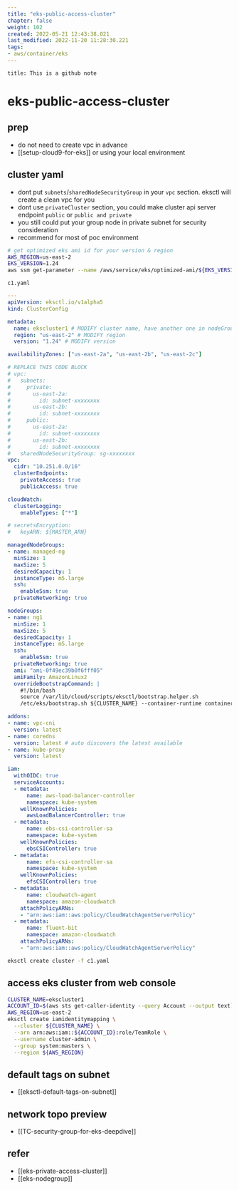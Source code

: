 ```yaml
---
title: "eks-public-access-cluster"
chapter: false
weight: 102
created: 2022-05-21 12:43:38.021
last_modified: 2022-11-20 11:28:30.221
tags: 
- aws/container/eks 
---
```

```ad-attention
title: This is a github note

```
# eks-public-access-cluster

## prep
- do not need to create vpc in advance
- [[setup-cloud9-for-eks]] or using your local environment

## cluster yaml
- dont put `subnets`/`sharedNodeSecurityGroup` in your `vpc` section. eksctl will create a clean vpc for you
- dont use `privateCluster` section, you could make cluster api server endpoint `public` or `public and private`
- you still could put your group node in private subnet for security consideration
- recommend for most of poc environment

```sh
# get optimized eks ami id for your version & region
AWS_REGION=us-east-2
EKS_VERSION=1.24
aws ssm get-parameter --name /aws/service/eks/optimized-ami/${EKS_VERSION}/amazon-linux-2/recommended/image_id --region ${AWS_REGION} --query "Parameter.Value" --output text

```

`c1.yaml`
```yaml
---
apiVersion: eksctl.io/v1alpha5
kind: ClusterConfig

metadata:
  name: ekscluster1 # MODIFY cluster name, have another one in nodeGroup section
  region: "us-east-2" # MODIFY region
  version: "1.24" # MODIFY version

availabilityZones: ["us-east-2a", "us-east-2b", "us-east-2c"]

# REPLACE THIS CODE BLOCK
# vpc:
#   subnets:
#     private:
#       us-east-2a:
#         id: subnet-xxxxxxxx
#       us-east-2b:
#         id: subnet-xxxxxxxx
#     public:
#       us-east-2a:
#         id: subnet-xxxxxxxx
#       us-east-2b:
#         id: subnet-xxxxxxxx
#   sharedNodeSecurityGroup: sg-xxxxxxxx
vpc:
  cidr: "10.251.0.0/16"
  clusterEndpoints:
    privateAccess: true
    publicAccess: true

cloudWatch:
  clusterLogging:
    enableTypes: ["*"]

# secretsEncryption:
#   keyARN: ${MASTER_ARN}

managedNodeGroups:
- name: managed-ng
  minSize: 1
  maxSize: 5
  desiredCapacity: 1
  instanceType: m5.large
  ssh:
    enableSsm: true
  privateNetworking: true

nodeGroups:
- name: ng1
  minSize: 1
  maxSize: 5
  desiredCapacity: 1
  instanceType: m5.large
  ssh:
    enableSsm: true
  privateNetworking: true
  ami: "ami-0f49ec39b0f6fff05"
  amiFamily: AmazonLinux2
  overrideBootstrapCommand: |
    #!/bin/bash
    source /var/lib/cloud/scripts/eksctl/bootstrap.helper.sh
    /etc/eks/bootstrap.sh ${CLUSTER_NAME} --container-runtime containerd --kubelet-extra-args "--node-labels=${NODE_LABELS}"

addons:
- name: vpc-cni 
  version: latest
- name: coredns
  version: latest # auto discovers the latest available
- name: kube-proxy
  version: latest

iam:
  withOIDC: true
  serviceAccounts:
  - metadata:
      name: aws-load-balancer-controller
      namespace: kube-system
    wellKnownPolicies:
      awsLoadBalancerController: true
  - metadata:
      name: ebs-csi-controller-sa
      namespace: kube-system
    wellKnownPolicies:
      ebsCSIController: true
  - metadata:
      name: efs-csi-controller-sa
      namespace: kube-system
    wellKnownPolicies:
      efsCSIController: true
  - metadata:
      name: cloudwatch-agent
      namespace: amazon-cloudwatch
    attachPolicyARNs:
    - "arn:aws:iam::aws:policy/CloudWatchAgentServerPolicy"
  - metadata:
      name: fluent-bit
      namespace: amazon-cloudwatch
    attachPolicyARNs:
    - "arn:aws:iam::aws:policy/CloudWatchAgentServerPolicy"

```

```sh
eksctl create cluster -f c1.yaml
```

## access eks cluster from web console
```sh
CLUSTER_NAME=ekscluster1
ACCOUNT_ID=$(aws sts get-caller-identity --query Account --output text)
AWS_REGION=us-east-2
eksctl create iamidentitymapping \
  --cluster ${CLUSTER_NAME} \
  --arn arn:aws:iam::${ACCOUNT_ID}:role/TeamRole \
  --username cluster-admin \
  --group system:masters \
  --region ${AWS_REGION}

```

## default tags on subnet
- [[eksctl-default-tags-on-subnet]]

## network topo preview
- [[TC-security-group-for-eks-deepdive]]

## refer
- [[eks-private-access-cluster]]
- [[eks-nodegroup]]


